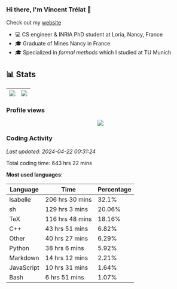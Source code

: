 ### Hi there, I'm Vincent Trélat 👋

Check out my [website](https://vtrelat.github.io)

-   💻 CS engineer & INRIA PhD student at Loria, Nancy, France
-   🎓 Graduate of Mines Nancy in France
-   🎓 Specialized in _formal methods_ which I studied at TU Munich

## 📊 **Stats**

| <img align="center" src="https://readme-stats.clckblog.space/api?username=VTrelat&show_icons=true&include_all_commits=true&theme=tokyonight&hide_border=true" /> | <img align="center" src="https://readme-stats.clckblog.space/api/top-langs/?username=VTrelat&layout=compact&theme=tokyonight&hide_border=true" /> |
| ---------------------------------------------------------------------------------------------------------------------------------------------------------------- | ------------------------------------------------------------------------------------------------------------------------------------------------- |

### Profile views

<p align="center">
 <img src="https://profile-counter.glitch.me/VTrelat/count.svg" />
</p>

<!--automations-->
### Coding Activity
_Last updated: 2024-04-22 00:31:24_

Total coding time: 643 hrs 22 mins

**Most used languages**:

| Language | Time | Percentage |
| ------------- | ------------- | ------------- |
| Isabelle | 206 hrs 30 mins | 32.1% |
| sh | 129 hrs 3 mins | 20.06% |
| TeX | 116 hrs 48 mins | 18.16% |
| C++ | 43 hrs 51 mins | 6.82% |
| Other | 40 hrs 27 mins | 6.29% |
| Python | 38 hrs 6 mins | 5.92% |
| Markdown | 14 hrs 12 mins | 2.21% |
| JavaScript | 10 hrs 31 mins | 1.64% |
| Bash | 6 hrs 51 mins | 1.07% |

